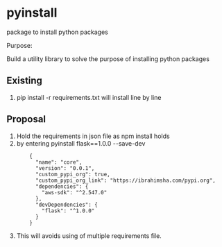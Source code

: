 # pyinstall
package to install python packages


Purpose:

Build a utility library to solve the  purpose of installing python packages
## Existing
  1. pip install -r requirements.txt will install line by line
  
## Proposal
  1. Hold the requirements in json file as npm install holds
  2. by entering pyinstall flask==1.0.0 --save-dev
      ```
          {
            "name": "core",
            "version": "0.0.1",
            "custom_pypi_org": true,
            "custom_pypi_org_link": "https://ibrahimsha.com/pypi.org",
            "dependencies": {
              "aws-sdk": "^2.547.0"
            },
            "devDependencies": {
              "flask": "^1.0.0"
            }
          }
      ```
 3. This will avoids using of multiple requirements file.
